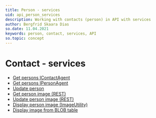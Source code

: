 ```yaml
---
title: Person - services
uid: api_person_services
description: Working with contacts (person) in API with services
author: Bergfrid Skaara Dias
so.date: 11.04.2021
keywords: person, contact, services, API
so.topic: concept
---
```


# Contact - services

* [Get persons IContactAgent][1]
* [Get persons IPersonAgent][2]
* [Update person][3]
* [Get person image (REST)][4]
* [Update person image (REST)][5]
* [Display person image (ImageUtility)][6]
* [Display image from BLOB table][7]

<!-- Referenced links -->
[1]: get-persons-icontactagent.md
[2]: get-persons-ipersonagent.md
[3]: update-person-services.md
[4]: get-person-image-rest.md
[5]: update-person-image-rest.md
[6]: display-person-image-ws.md
[7]: display-image-from-blob-table-services.md
